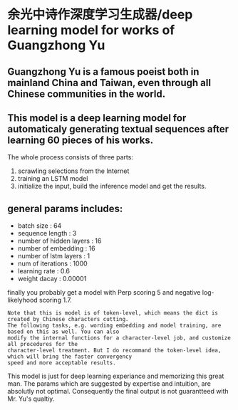 # 余光中诗作深度学习生成器/deep learning model for works of Guangzhong Yu

## Guangzhong Yu is a famous poeist both in mainland China and Taiwan, even through all Chinese communities in the world.

## This model is a deep learning model for automaticaly generating textual sequences after learning 60 pieces of his works. 
The whole process consists of three parts:
1. scrawling selections from the Internet
2. training an LSTM model
3. initialize the input, build the inference model and get the results.

## general params includes:
* batch size : 64
* sequence length : 3
* number of hidden layers : 16
* number of embedding : 16
* number of lstm layers : 1
* num of iterations : 1000
* learning rate : 0.6
* weight dacay : 0.00001

finally you probably get a model with Perp scoring 5 and negative log-likelyhood scoring 1.7.

```
Note that this is model is of token-level, which means the dict is created by Chinese characters cutting. 
The following tasks, e.g. wording embedding and model training, are based on this as well. You can also 
modify the internal functions for a character-level job, and customize all procedures for the 
character-level treatment. But I do recommand the token-level idea, which will bring the faster convergency 
speed and more acceptable results.
```

This model is just for deep learning experiance and memorizing this great man. The params which are suggested by expertise and 
intuition, are absolutly not optimal. Consequently the final output is not guarantteed with Mr. Yu's qualtiy.  
